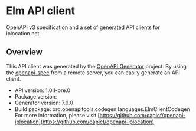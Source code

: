 # Elm API client

OpenAPI v3 specification and a set of generated API clients for iplocation.net

## Overview
This API client was generated by the [OpenAPI Generator](https://openapi-generator.tech) project. By using the [openapi-spec](https://github.com/OAI/OpenAPI-Specification) from a remote server, you can easily generate an API client.

- API version: 1.0.1-pre.0
- Package version: 
- Generator version: 7.9.0
- Build package: org.openapitools.codegen.languages.ElmClientCodegen
For more information, please visit [https://github.com/oapicf/openapi-iplocation](https://github.com/oapicf/openapi-iplocation)
